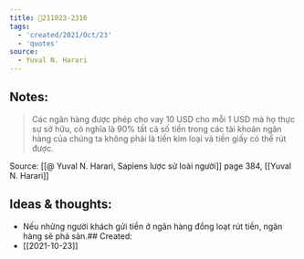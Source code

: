 ```yaml
---
title: 💬211023-2316
tags:
  - 'created/2021/Oct/23'
  - 'quotes'
source:
  - Yuval N. Harari
---
```


## Notes:
> Các ngân hàng được phép cho vay 10 USD cho mỗi 1 USD mà họ thực sự sở hữu, có nghĩa là 90% tất cả số tiền trong các tài khoản ngân hàng của chúng ta không phải là tiền kim loại và tiền giấy có thể rút được.

Source: [[@ Yuval N. Harari, Sapiens lược sử loài người]] page 384, [[Yuval N. Harari]]

## Ideas & thoughts:
- Nếu những người khách gửi tiền ở ngân hàng đồng loạt rút tiền, ngân hàng sẽ phá sản.## Created:
- [[2021-10-23]]
